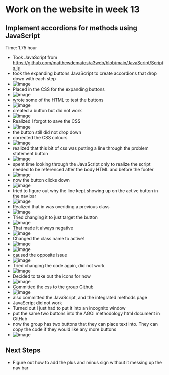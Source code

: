 # Work on the website in week 13
## Implement accordions for methods using JavaScript
Time: 1.75 hour
- Took JavaScript from https://github.com/matthewdematos/a3web/blob/main/JavaScript/Scripts.js
- took the expanding buttons JavaScript to create accordions that drop down with each step
- ![image](https://github.com/MayaIvimey/logs/assets/146374490/0023b25f-9eb7-47a1-ba18-e0d825a47aa5)
- Placed in the CSS for the expanding buttons
- ![image](https://github.com/MayaIvimey/logs/assets/146374490/efd0c8e3-76c9-43ac-b9b0-5567c95b82e8)
- wrote some of the HTML to test the buttons
- ![image](https://github.com/MayaIvimey/logs/assets/146374490/d3d5229a-3c79-4f51-8d97-515116b3da14)
- created a button but did not work
- ![image](https://github.com/MayaIvimey/logs/assets/146374490/36b91c1d-0247-45c9-93ed-4f4349716fcd)
- Realized I forgot to save the CSS
- ![image](https://github.com/MayaIvimey/logs/assets/146374490/45d0a332-b1c6-44e6-9e3f-c3425bf51ca3)
- the button still did not drop down
- corrected the CSS colours
- ![image](https://github.com/MayaIvimey/logs/assets/146374490/2f4fabeb-dea9-4c5a-95d3-6a0477883a78)
- realized that this bit of css was putting a line through the problem statement button
- ![image](https://github.com/MayaIvimey/logs/assets/146374490/b07774a1-0e78-4a14-a90f-bdb0a60c462a)
- spent time looking through the JavaScript only to realize the script needed to be referenced after the body HTML and before the footer
- ![image](https://github.com/MayaIvimey/logs/assets/146374490/97a87551-1d30-4dac-b64c-c3e0523a8062)
- now the button clicks down
- ![image](https://github.com/MayaIvimey/logs/assets/146374490/8316d901-3fbd-409b-9ad8-036371876edb)
- tried to figure out why the line kept showing up on the active button in the nav bar 
- ![image](https://github.com/MayaIvimey/logs/assets/146374490/e333cc90-1eef-45fa-b3b3-32c8f55c59db)
- Realized that in was overiding a previous class
- ![image](https://github.com/MayaIvimey/logs/assets/146374490/35485900-01aa-4878-8327-98aacbc351d4)
- Tried changing it to just target the button
- ![image](https://github.com/MayaIvimey/logs/assets/146374490/284b69b2-a082-4379-8ea8-6d3c63f2e207)
- That made it always negative
- ![image](https://github.com/MayaIvimey/logs/assets/146374490/6f3eff59-8caa-485a-bbdf-6288f2182595)
- Changed the class name to active1
- ![image](https://github.com/MayaIvimey/logs/assets/146374490/f2b96ca9-91a7-49ee-8056-a48e5aad3c7c)
- ![image](https://github.com/MayaIvimey/logs/assets/146374490/f080d960-1717-40f1-80f1-159b1a6dc4cf)
- caused the opposite issue
- ![image](https://github.com/MayaIvimey/logs/assets/146374490/7405a2c2-ef17-4ebb-bee8-f1af0b1b8655)
- Tried changing the code again, did not work
- ![image](https://github.com/MayaIvimey/logs/assets/146374490/877a6bbf-4a6f-4195-9f40-3609b0c13cf4)
- Decided to take out the icons for now
- ![image](https://github.com/MayaIvimey/logs/assets/146374490/e8eaf250-99ab-4d46-98f9-2bc8f6a9aa69)
- Committed the css to the group Github
- ![image](https://github.com/MayaIvimey/logs/assets/146374490/3d80f5fe-e764-4f62-a9ab-97d04a09c235)
- also committed the JavaScript, and the integrated methods page
- JavaScript did not work
- Turned out I just had to put it into an incognito window
- put the same two buttons into the AGOl methodology html document in GitHub
- now the group has two buttons that they can place text into. They can copy the code if they would like any more buttons
- ![image](https://github.com/MayaIvimey/logs/assets/146374490/221d0598-0f45-4dd2-b1f0-d65bb6699a4e)

## Next Steps
- Figure out how to add the plus and minus sign without it messing up the nav bar







